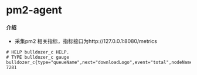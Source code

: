 # pm2-agent

#### 介绍
* 采集pm2 相关指标，指标接口为http://127.0.0.1:8080/metrics
~~~~
# HELP bulldozer_c HELP.
# TYPE bulldozer_c gauge
bulldozer_c{type="queueName",next="downloadLogo",event="total",nodeName="download_logo",pid="1218094",} 7281
~~~~